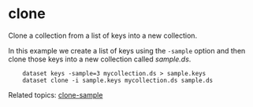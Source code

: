 clone
=====

Clone a collection from a list of keys into a new collection.

In this example we create a list of keys using the `-sample` option
and then clone those keys into a new collection called *sample.ds*.

```shell
    dataset keys -sample=3 mycollection.ds > sample.keys
    dataset clone -i sample.keys mycollection.ds sample.ds
```

Related topics: [clone-sample](clone-sample.html)

